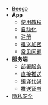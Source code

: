 <!-- docs/_sidebar.md -->

- [Beego](/#Beego)
- **App**
  - [使用教程](/tutorial)
  - [自动化](/email)
  - [注册](/registerUser)
  - [推送加密](/encryption)
  - [常见问题](/faq)
- **服务端**
  - [部署服务](/deploy)
  - [直接推送](/apns)
  - [编译代码](/build)
  - [推送证书](/cert)
- [隐私安全](/privacy)
